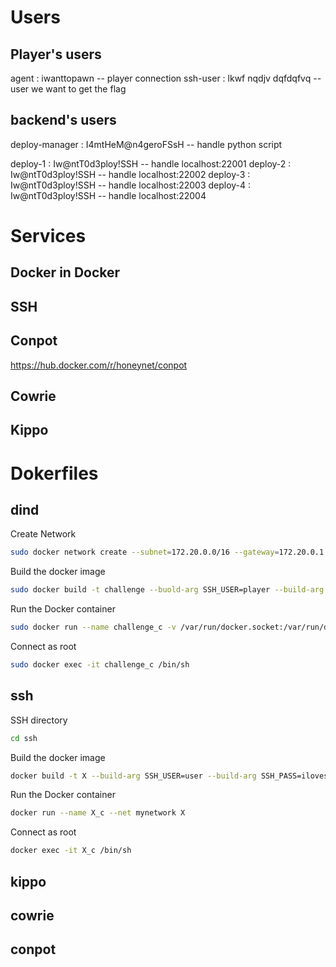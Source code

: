 

# Users

## Player's users

agent : iwanttopawn -- player connection
ssh-user : lkwf nqdjv dqfdqfvq -- user we want to get the flag

## backend's users

deploy-manager : I4mtHeM@n4geroFSsH -- handle python script

deploy-1 : Iw@ntT0d3ploy!SSH -- handle localhost:22001
deploy-2 : Iw@ntT0d3ploy!SSH -- handle localhost:22002
deploy-3 : Iw@ntT0d3ploy!SSH -- handle localhost:22003
deploy-4 : Iw@ntT0d3ploy!SSH -- handle localhost:22004

# Services
## Docker in Docker

## SSH

## Conpot
https://hub.docker.com/r/honeynet/conpot
## Cowrie

## Kippo 


# Dokerfiles

## dind
Create Network
```sh
sudo docker network create --subnet=172.20.0.0/16 --gateway=172.20.0.1 mynetwork
```
Build the docker image
```sh
sudo docker build -t challenge --buold-arg SSH_USER=player --build-arg SSH_PASS=iwanttheflag .
```
Run the Docker container
```sh
sudo docker run --name challenge_c -v /var/run/docker.socket:/var/run/docker.socket --privileged -p 2222:22 challenge
```
Connect as root
```sh
sudo docker exec -it challenge_c /bin/sh
```

## ssh

SSH directory
```bash
cd ssh
```
Build the docker image
```bash
docker build -t X --build-arg SSH_USER=user --build-arg SSH_PASS=ilovessh .
```
Run the Docker container
```sh
docker run --name X_c --net mynetwork X
```
Connect as root
```sh
docker exec -it X_c /bin/sh
```


## kippo

## cowrie

## conpot
